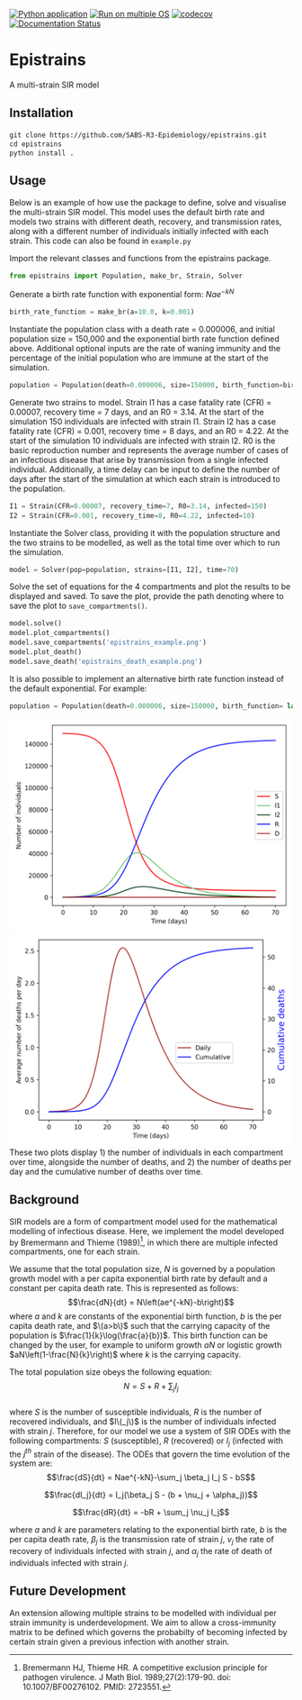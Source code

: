 [![Python application](https://github.com/SABS-R3-Epidemiology/epistrains/actions/workflows/python-app.yml/badge.svg)](https://github.com/SABS-R3-Epidemiology/epistrains/actions/workflows/python-app.yml)
[![Run on multiple OS](https://github.com/SABS-R3-Epidemiology/epistrains/actions/workflows/os-tests.yml/badge.svg)](https://github.com/SABS-R3-Epidemiology/epistrains/actions/workflows/os-tests.yml)
[![codecov](https://codecov.io/gh/SABS-R3-Epidemiology/epistrains/branch/main/graph/badge.svg?token=UEYRNK9UE7)](https://codecov.io/gh/SABS-R3-Epidemiology/epistrains)
[![Documentation Status](https://readthedocs.org/projects/epistrains/badge/?version=latest)](https://epistrains.readthedocs.io/en/latest/?badge=latest)

# Epistrains

A multi-strain SIR model


## Installation

```
git clone https://github.com/SABS-R3-Epidemiology/epistrains.git
cd epistrains
python install .
```

## Usage

Below is an example of how use the package to define, solve and visualise the multi-strain SIR model. This model uses the default birth rate and models two strains with different death, recovery, and transmission rates, along with a different number of individuals initially infected with each strain. This code can also be found in `example.py`

Import the relevant classes and functions from the epistrains package.
```python
from epistrains import Population, make_br, Strain, Solver
```
Generate a birth rate function with exponential form: $Nae^{-kN}$
``` python
birth_rate_function = make_br(a=10.0, k=0.001)
```
Instantiate the population class with a death rate = 0.000006, and initial population size = 150,000 and the exponential birth rate function defined above. Additional optional inputs are the rate of waning immunity and the percentage of the initial population who are immune at the start of the simulation.
``` python
population = Population(death=0.000006, size=150000, birth_function=birth_rate_function)
```
Generate two strains to model. Strain I1 has a case fatality rate (CFR) = 0.00007, recovery time = 7 days, and an R0 = 3.14. At the start of the simulation 150 individuals are infected with strain I1. Strain I2 has a case fatality rate (CFR) = 0.001, recovery time = 8 days, and an R0 = 4.22. At the start of the simulation 10 individuals are infected with strain I2.
R0 is the basic reproduction number and represents the average number of cases of an infectious disease that arise by transmission from a single infected individual.
Additionally, a time delay can be input to define the number of days after the start of the simulation at which each strain is introduced to the population.
```python
I1 = Strain(CFR=0.00007, recovery_time=7, R0=3.14, infected=150)
I2 = Strain(CFR=0.001, recovery_time=8, R0=4.22, infected=10)
```
Instantiate the Solver class, providing it with the population structure and the two strains to be modelled, as well as the total time over which to run the simulation.
```python
model = Solver(pop=population, strains=[I1, I2], time=70)
```
Solve the set of equations for the 4 compartments and plot the results to be displayed and saved. To save the plot, provide the path denoting where to save the plot to `save_compartments()`.
```python
model.solve()
model.plot_compartments()
model.save_compartments('epistrains_example.png')
model.plot_death()
model.save_death('epistrains_death_example.png')
```

It is also possible to implement an alternative birth rate function instead of the default exponential. For example:
```python
population = Population(death=0.000006, size=150000, birth_function= lambda N: 0.0005*N)
```

![Example output 1](https://github.com/SABS-R3-Epidemiology/epistrains/blob/e39e3543788219b74c05d3ed875a54d288c9431a/epistrains_example.png)
![Example output 2](https://github.com/SABS-R3-Epidemiology/epistrains/blob/e39e3543788219b74c05d3ed875a54d288c9431a/epistrains_death_example.png)
These two plots display 1) the number of individuals in each compartment over time, alongside the number of deaths, and 2) the number of deaths per day and the cumulative number of deaths over time.
## Background

SIR models are a form of compartment model used for the mathematical modelling of infectious disease. Here, we implement the model developed by Bremermann and Thieme (1989)[^1], in which there are multiple infected compartments, one for each strain.

We assume that the total population size, $N$ is governed by a population growth model with a per capita exponential birth rate by default and a constant per capita death rate. This is represented as follows:
$$\frac{dN}{dt} = N\left(ae^{-kN}-b\right)$$
where $a$ and $k$ are constants of the exponential birth function, $b$ is the per capita death rate, and $\(a>b\)$ such that the carrying capacity of the population is $\frac{1}{k}\log(\frac{a}{b})$. This birth function can be changed by the user, for example to uniform growth $aN$ or logistic growth $aN\left(1-\frac{N}{k}\right)$ where $k$ is the carrying capacity.  

The total population size obeys the following equation:
$$N = S + R + \sum_{j} I_j$$  
where $S$ is the number of susceptible individuals, $R$ is the number of recovered individuals, and $I\(_j\)$ is the number of individuals infected with strain $j$.
Therefore, for our model we use a system of SIR ODEs with the following compartments: $S$ (susceptible), $R$ (recovered) or $I_j$ (infected with the $j^{th}$ strain of the disease). The ODEs that govern the time evolution of the system are:  
$$\frac{dS}{dt} = Nae^{-kN}-\sum_j \beta_j I_j S - bS$$

$$\frac{dI_j}{dt} = I_j(\beta_j S - (b + \nu_j + \alpha_j))$$

$$\frac{dR}{dt} = -bR + \sum_j \nu_j I_j$$

where $a$ and $k$ are parameters relating to the exponential birth rate, $b$ is the per capita death rate, $\beta_j$ is the transmission rate of strain $j$, $\nu_j$ the rate of recovery of individuals infected with strain $j$, and $\alpha_j$ the rate of death of individuals infected with strain $j$.


[^1]: Bremermann HJ, Thieme HR. A competitive exclusion principle for pathogen virulence. J Math Biol. 1989;27(2):179-90. doi: 10.1007/BF00276102. PMID: 2723551.

## Future Development

An extension allowing multiple strains to be modelled with individual per strain immunity is underdevelopment.
We aim to allow a cross-immunity matrix to be defined which governs the probabilty of becoming infected by certain strain given a previous infection with another strain.
